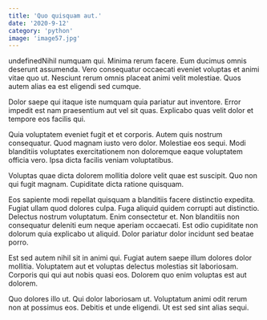 ```yaml
---
title: 'Quo quisquam aut.'
date: '2020-9-12'
category: 'python'
image: 'image57.jpg'
---
```


undefinedNihil numquam qui. Minima rerum facere. Eum ducimus omnis deserunt assumenda. Vero consequatur occaecati eveniet voluptas et animi vitae quo ut. Nesciunt rerum omnis placeat animi velit molestiae. Quos autem alias ea est eligendi sed cumque.
 Dolor saepe qui itaque iste numquam quia pariatur aut inventore. Error impedit est nam praesentium aut vel sit quas. Explicabo quas velit dolor et tempore eos facilis qui.
 Quia voluptatem eveniet fugit et et corporis. Autem quis nostrum consequatur. Quod magnam iusto vero dolor.
Molestiae eos sequi. Modi blanditiis voluptates exercitationem non doloremque eaque voluptatem officia vero. Ipsa dicta facilis veniam voluptatibus.
 Voluptas quae dicta dolorem mollitia dolore velit quae est suscipit. Quo non qui fugit magnam. Cupiditate dicta ratione quisquam.
 Eos sapiente modi repellat quisquam a blanditiis facere distinctio expedita. Fugiat ullam quod dolores culpa. Fuga aliquid quidem corrupti aut distinctio. Delectus nostrum voluptatum.
Enim consectetur et. Non blanditiis non consequatur deleniti eum neque aperiam occaecati. Est odio cupiditate non dolorum quia explicabo ut aliquid. Dolor pariatur dolor incidunt sed beatae porro.
 Est sed autem nihil sit in animi qui. Fugiat autem saepe illum dolores dolor mollitia. Voluptatem aut et voluptas delectus molestias sit laboriosam. Corporis qui qui aut nobis quasi eos. Dolorem quo enim voluptas est aut dolorem.
 Quo dolores illo ut. Qui dolor laboriosam ut. Voluptatum animi odit rerum non at possimus eos. Debitis et unde eligendi. Ut est sed sint alias sequi.

